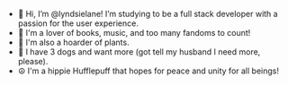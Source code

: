 - 👋  Hi, I’m @lyndsielane! I’m studying to be a full stack developer with a passion for the user experience. 
- 👀  I'm a lover of books, music, and too many fandoms to count!
- 🌱  I'm also a hoarder of plants. 
- 🐶 I have 3 dogs and want more (got tell my husband I need more, please).
- ☮ I'm a hippie Hufflepuff that hopes for peace and unity for all beings!

<!---
lyndsielane/lyndsielane is a ✨ special ✨ repository because its `README.md` (this file) appears on your GitHub profile.
You can click the Preview link to take a look at your changes.
--->
